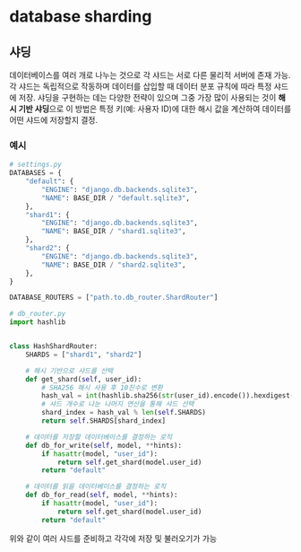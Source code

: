 # database sharding

## 샤딩

데이터베이스를 여러 개로 나누는 것으로 각 샤드는 서로 다른 물리적 서버에 존재 가능. 각 샤드는 독립적으로 작동하며 데이터를 삽입할 때 데이터 분포 규칙에 따라 특정 샤드에 저장. 샤딩을 구현하는 데는 다양한 전략이 있으며 그중 가장 많이 사용되는 것이 **해시 기반 샤딩**으로 이 방법은 특정 키(예: 사용자 ID)에 대한 해시 값을 계산하여 데이터를 어떤 샤드에 저장할지 결정.

### 예시

```python
# settings.py
DATABASES = {
    "default": {
        "ENGINE": "django.db.backends.sqlite3",
        "NAME": BASE_DIR / "default.sqlite3",
    },
    "shard1": {
        "ENGINE": "django.db.backends.sqlite3",
        "NAME": BASE_DIR / "shard1.sqlite3",
    },
    "shard2": {
        "ENGINE": "django.db.backends.sqlite3",
        "NAME": BASE_DIR / "shard2.sqlite3",
    },
}

DATABASE_ROUTERS = ["path.to.db_router.ShardRouter"]

# db_router.py
import hashlib


class HashShardRouter:
    SHARDS = ["shard1", "shard2"]

    # 해시 기반으로 샤드를 선택
    def get_shard(self, user_id):
        # SHA256 해시 사용 후 10진수로 변환
        hash_val = int(hashlib.sha256(str(user_id).encode()).hexdigest(), 16)
        # 샤드 개수로 나눈 나머지 연산을 통해 샤드 선택
        shard_index = hash_val % len(self.SHARDS)
        return self.SHARDS[shard_index]

    # 데이터를 저장할 데이터베이스를 결정하는 로직
    def db_for_write(self, model, **hints):
        if hasattr(model, "user_id"):
            return self.get_shard(model.user_id)
        return "default"

    # 데이터를 읽을 데이터베이스를 결정하는 로직
    def db_for_read(self, model, **hints):
        if hasattr(model, "user_id"):
            return self.get_shard(model.user_id)
        return "default"

```

위와 같이 여러 샤드를 준비하고 각각에 저장 및 불러오기가 가능

